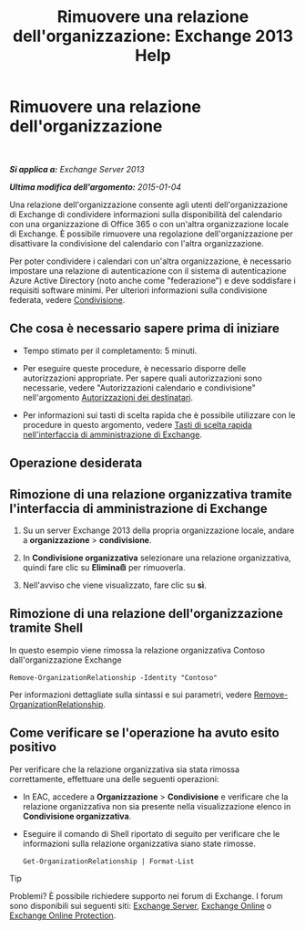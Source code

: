 ﻿---
title: "Rimuovere una relazione dell'organizzazione: Exchange 2013 Help"
TOCTitle: Rimuovere una relazione dell'organizzazione
ms:assetid: ff211394-f58b-4da7-bb3a-df6abcb5950e
ms:mtpsurl: https://technet.microsoft.com/it-it/library/JJ657513(v=EXCHG.150)
ms:contentKeyID: 50482103
ms.date: 05/22/2018
mtps_version: v=EXCHG.150
ms.translationtype: MT
---

# Rimuovere una relazione dell'organizzazione

 

_**Si applica a:** Exchange Server 2013_

_**Ultima modifica dell'argomento:** 2015-01-04_

Una relazione dell'organizzazione consente agli utenti dell'organizzazione di Exchange di condividere informazioni sulla disponibilità del calendario con una organizzazione di Office 365 o con un'altra organizzazione locale di Exchange. È possibile rimuovere una regolazione dell'organizzazione per disattivare la condivisione del calendario con l'altra organizzazione.

Per poter condividere i calendari con un'altra organizzazione, è necessario impostare una relazione di autenticazione con il sistema di autenticazione Azure Active Directory (noto anche come "federazione") e deve soddisfare i requisiti software minimi. Per ulteriori informazioni sulla condivisione federata, vedere [Condivisione](sharing-exchange-2013-help.md).

## Che cosa è necessario sapere prima di iniziare

  - Tempo stimato per il completamento: 5 minuti.

  - Per eseguire queste procedure, è necessario disporre delle autorizzazioni appropriate. Per sapere quali autorizzazioni sono necessarie, vedere "Autorizzazioni calendario e condivisione" nell'argomento [Autorizzazioni dei destinatari](recipients-permissions-exchange-2013-help.md).

  - Per informazioni sui tasti di scelta rapida che è possibile utilizzare con le procedure in questo argomento, vedere [Tasti di scelta rapida nell'interfaccia di amministrazione di Exchange](keyboard-shortcuts-in-the-exchange-admin-center-exchange-online-protection-help.md).

## Operazione desiderata

## Rimozione di una relazione organizzativa tramite l'interfaccia di amministrazione di Exchange

1.  Su un server Exchange 2013 della propria organizzazione locale, andare a **organizzazione** \> **condivisione**.

2.  In **Condivisione organizzativa** selezionare una relazione organizzativa, quindi fare clic su **Elimina**![Icona Elimina](images/Dd979797.14f639f6-61e8-4418-bbfb-0db14de9d2f5(EXCHG.150).gif "Icona Elimina") per rimuoverla.

3.  Nell'avviso che viene visualizzato, fare clic su **sì**.

## Rimozione di una relazione dell'organizzazione tramite Shell

In questo esempio viene rimossa la relazione organizzativa Contoso dall'organizzazione Exchange

    Remove-OrganizationRelationship -Identity "Contoso"

Per informazioni dettagliate sulla sintassi e sui parametri, vedere [Remove-OrganizationRelationship](https://technet.microsoft.com/it-it/library/ee332362\(v=exchg.150\)).

## Come verificare se l'operazione ha avuto esito positivo

Per verificare che la relazione organizzativa sia stata rimossa correttamente, effettuare una delle seguenti operazioni:

  - In EAC, accedere a **Organizzazione** \> **Condivisione** e verificare che la relazione organizzativa non sia presente nella visualizzazione elenco in **Condivisione organizzativa**.

  - Eseguire il comando di Shell riportato di seguito per verificare che le informazioni sulla relazione organizzativa siano state rimosse.
    
        Get-OrganizationRelationship | Format-List


> [!TIP]
> Problemi? È possibile richiedere supporto nei forum di Exchange. I forum sono disponibili sui seguenti siti: <A href="https://go.microsoft.com/fwlink/p/?linkid=60612">Exchange Server</A>, <A href="https://go.microsoft.com/fwlink/p/?linkid=267542">Exchange Online</A> o <A href="https://go.microsoft.com/fwlink/p/?linkid=285351">Exchange Online Protection</A>.


